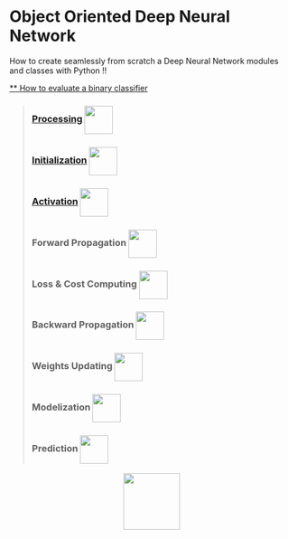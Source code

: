 # Object Oriented Deep Neural Network

How to create seamlessly from scratch a Deep Neural Network modules and classes with Python !!



[** How to evaluate a binary classifier](https://www.kdnuggets.com/2017/04/must-know-evaluate-binary-classifier.html)
   > ### [Processing](https://github.com/makramjandar/Object-Oriented-Deep-Neural-Networks/blob/master/processing.py) <img src="https://cdn.onlinewebfonts.com/svg/img_529869.png" width="50" height="50" align="center"/>
   > ### [Initialization](https://github.com/makramjandar/Object-Oriented-Deep-Neural-Networks/blob/master/dnn/initialization.py) <img src="https://cdn.onlinewebfonts.com/svg/img_529872.png" width="50" height="50" align="center"/>
   > ### [Activation](https://github.com/makramjandar/Object-Oriented-Deep-Neural-Networks/blob/master/dnn/activation.py) <img src="https://cdn.onlinewebfonts.com/svg/img_529876.png" width="50" height="50" align="center"/>
   > ### Forward Propagation <img src="https://cdn.onlinewebfonts.com/svg/img_529856.png" width="50" height="50" align="center"/>
   > ### Loss & Cost Computing <img src="https://cdn.onlinewebfonts.com/svg/img_529860.png" width="50" height="50" align="center"/>
   > ### Backward Propagation <img src="https://cdn.onlinewebfonts.com/svg/img_529855.png" width="50" height="50" align="center"/>
   > ### Weights Updating <img src="https://cdn.onlinewebfonts.com/svg/img_529870.png" width="50" height="50" align="center"/>
   > ### Modelization <img src="https://cdn.onlinewebfonts.com/svg/img_529901.png" width="50" height="50" align="center"/>
   > ### Prediction <img src="https://cdn.onlinewebfonts.com/svg/img_529894.png" width="50" height="50" align="center"/>
   
   <center><img src="https://github.com/makramjandar/ressources/blob/master/under-construction-animated.gif" width="100" height="100"></center>
